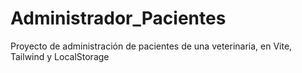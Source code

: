 # Administrador_Pacientes
Proyecto de administración de pacientes de una veterinaria, en Vite, Tailwind y LocalStorage

